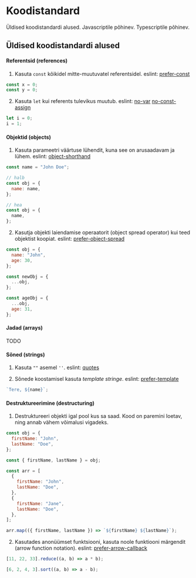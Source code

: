 # Koodistandard

Üldised koodistandardi alused.
Javascriptile põhinev.
Typescriptile põhinev.

## Üldised koodistandardi alused

#### Referentsid (references)

1. Kasuta `const` kõikidel mitte-muutuvatel referentsidel. eslint: [prefer-const](https://eslint.org/docs/rules/prefer-const.html)

```js
const x = 0;
const y = 0;
```

2. Kasuta `let` kui referents tulevikus muutub. eslint: [no-var](https://eslint.org/docs/rules/no-var.html) [no-const-assign](https://eslint.org/docs/rules/no-const-assign.html)

```js
let i = 0;
i = 1;
```

#### Objektid (objects)

1. Kasuta parameetri väärtuse lühendit, kuna see on arusaadavam ja lühem. eslint: [object-shorthand](https://eslint.org/docs/rules/object-shorthand.html)

```js
const name = "John Doe";

// halb
const obj = {
  name: name,
};

// hea
const obj = {
  name,
};
```

2. Kasutja objekti laiendamise operaatorit (object spread operator) kui teed objektist koopiat. eslint: [prefer-object-spread](https://eslint.org/docs/rules/prefer-object-spread)

```js
const obj = {
  name: "John",
  age: 30,
};

const newObj = {
  ...obj,
};

const ageObj = {
  ...obj,
  age: 31,
};
```

#### Jadad (arrays)

TODO

#### Sõned (strings)

1. Kasuta `""` asemel `''`. eslint: [quotes](https://eslint.org/docs/rules/quotes.html)

2. Sõnede koostamisel kasuta _template stringe_. eslint: [prefer-template](https://eslint.org/docs/rules/prefer-template.html)

```js
`Tere, ${name}`;
```

#### Destruktureerimine (destructuring)

1. Destruktureeri objekti igal pool kus sa saad. Kood on paremini loetav, ning annab vähem võimalusi vigadeks.

```js
const obj = {
  firstName: "John",
  lastName: "Doe",
};

const { firstName, lastName } = obj;
```

```js
const arr = [
  {
    firstName: "John",
    lastName: "Doe",
  },
  {
    firstName: "Jane",
    lastName: "Doe",
  },
];

arr.map(({ firstName, lastName }) => `${firstName} ${lastName}`);
```

2. Kasutades anonüümset funktsiooni, kasuta noole funktiooni märgendit (arrow function notation). eslint: [prefer-arrow-callback](https://eslint.org/docs/rules/prefer-arrow-callback.html)

```js
[11, 22, 33].reduce((a, b) => a * b);

[6, 2, 4, 3].sort((a, b) => a - b);
```
